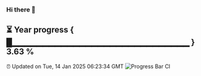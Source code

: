### Hi there 👋
⏳ Year progress { █▁▁▁▁▁▁▁▁▁▁▁▁▁▁▁▁▁▁▁▁▁▁▁▁▁▁▁▁▁ } 3.63 %
---
⏰ Updated on Tue, 14 Jan 2025 06:23:34 GMT
![Progress Bar CI](https://github.com/liununu/liununu/workflows/Progress%20Bar%20CI/badge.svg)
